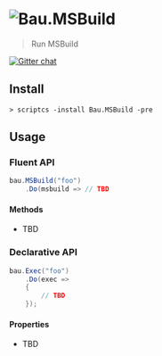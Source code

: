 # ![Bau](https://raw.githubusercontent.com/bau-build/bau/dev/assets/bau.128.png).MSBuild

> Run MSBuild

[![Gitter chat](https://badges.gitter.im/bau-build/bau.png)](https://gitter.im/bau-build/bau)

## Install

```batch
> scriptcs -install Bau.MSBuild -pre
```

## Usage

### Fluent API

```C#
bau.MSBuild("foo")
    .Do(msbuild => // TBD
```

#### Methods

* TBD

### Declarative API

```C#
bau.Exec("foo")
    .Do(exec =>
    {
        // TBD
    });
```

#### Properties

* TBD